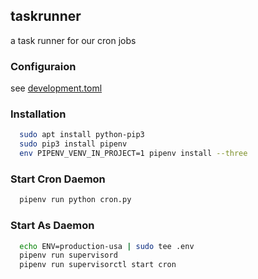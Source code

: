 ## taskrunner
a task runner for our cron jobs

### Configuraion
see [development.toml](development.toml)

### Installation
```bash
  sudo apt install python-pip3
  sudo pip3 install pipenv
  env PIPENV_VENV_IN_PROJECT=1 pipenv install --three
```

### Start Cron Daemon
```bash
  pipenv run python cron.py
```

### Start As Daemon
```bash
  echo ENV=production-usa | sudo tee .env
  pipenv run supervisord
  pipenv run supervisorctl start cron
```
